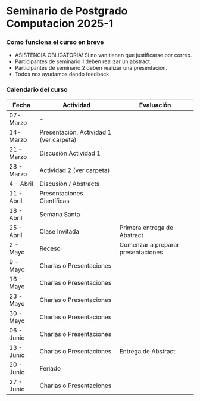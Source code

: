 # Seminario de Postgrado Computacion  2025-1

### Como funciona el curso en breve
- ASISTENCIA OBLIGATORIA! Si no van tienen que justificarse por correo.
- Participantes de seminario 1 deben realizar un abstract.
- Participantes de seminario 2 deben realizar una presentación.
- Todos nos ayudamos dando feedback.

  
### Calendario del curso 

|Fecha | Actividad | Evaluación |  
|------|-----------|------------|
|07-Marzo | - ||
|14-Marzo | Presentación, Actividad 1 (ver carpeta) ||
|21 - Marzo| Discusión Actividad 1 ||
|28 - Marzo | Actividad 2 (ver carpeta)||
|4 - Abril | Discusión / Abstracts ||
|11 - Abril | Presentaciones Científicas ||
|18 - Abril | Semana Santa ||
|25 - Abril | Clase Invitada |Primera entrega de Abstract|
|2 - Mayo | Receso |Comenzar a preparar presentaciones|
|9 - Mayo | Charlas o Presentaciones ||
|16 - Mayo | Charlas o Presentaciones ||
|23 - Mayo | Charlas o Presentaciones ||
|30 - Mayo | Charlas o Presentaciones ||
|06 - Junio | Charlas o Presentaciones ||
|13 - Junio | Charlas o Presentaciones |Entrega de Abstract|
|20 - Junio | Feriado ||
|27 - Junio | Charlas o Presentaciones ||





  

